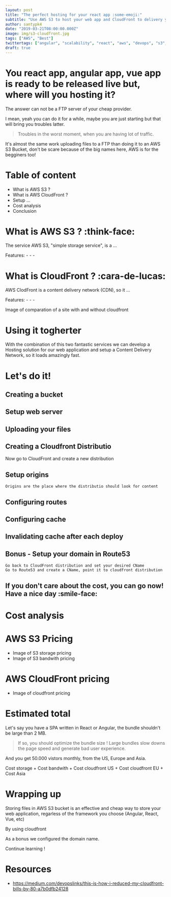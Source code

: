```yaml
---
layout: post
title: "The perfect hosting for your react app :some-emoji:"
subtitle: "Use AWS S3 to host your web app and CloudFront to delivery your content worldwide blazing fast :lighting:"
author: santypk4
date: "2019-03-21T08:00:00.000Z"
image: img/s3-cloudfront.jpg
tags: ["AWS", "Best"]
twittertags: ["angular", "scalability", "react", "aws", "devops", "s3", "javascript", "webdev"]
draft: true
---
```


# You react app, angular app, vue app is ready to be released live but, where will you hosting it? 

The answer can not be a FTP server of your cheap provider.

I mean, yeah you can do it for a while, maybe you are just starting but that will bring you troubles latter.

> Troubles in the worst moment, when you are having lot of traffic.

It's almost the same work uploading files to a FTP than doing it to an AWS S3 Bucket, don't be scare because of the big names here, AWS is for the begginers too!


# Table of content
  - What is AWS S3 ?
  - What is AWS CloudFront ?
  - Setup ...
  - Cost analysis
  - Conclusion

# What is AWS S3 ? :think-face:
  The service AWS S3, "simple storage service", is a ...

  Features:
    -
    -
    -
  
# What is CloudFront ? :cara-de-lucas:
  AWS ClodFront is a content delivery network (CDN), so it ...

  Features:
    -
    -
    -

 Image of comparation of a site with and without cloudfront

# Using it togherter

  With the combination of this two fantastic services we can develop a Hosting solution for our web application and setup a Content Delivery Network, so it loads amazingly fast.

# Let's do it! 

  ## Creating a bucket

  ## Setup web server

  ## Uploading your files

  ## Creating a Cloudfront Distributio

   Now go to CloudFront and create a new distribution

  ## Setup origins
    Origins are the place where the distributio should look for content

  ## Configuring routes


  ## Configuring cache

  ## Invalidating cache after each deploy

  ## Bonus - Setup your domain in Route53
    Go back to CloudFront distribution and set your desired CName
    Go to Route53 and create a CName, point it to cloudfront distribution



## If you don't care about the cost, you can go now! Have a nice day :smile-face:

# Cost analysis

# AWS S3 Pricing
  - Image of S3 storage pricing
  - Image of S3 bandwith pricing

# AWS CloudFront pricing
  - Image of cloudfront pricing

# Estimated total

  Let's say you have a SPA written in React or Angular, the bundle shouldn't be large than 2 MB.

  > If so, you should optimize the bundle size ! Large bundles slow downs the page speed and generate bad user experience.

  And you get 50.000 vistors monthly, from the US, Europe and Asia.

  Cost storage + Cost bandwith + Cost cloudfront US + Cost cloudfront EU + Cost Asia


<a name="conclusion"></a>

# Wrapping up
  Storing files in AWS S3 bucket is an effective and cheap way to store your web application, regarless of the framework you choose (Angular, React, Vue, etc)

  By using cloudfront 

  As a bonus we configured the domain name.

  Continue learning ! 


# Resources
  - https://medium.com/devopslinks/this-is-how-i-reduced-my-cloudfront-bills-by-80-a7b0dfb24128